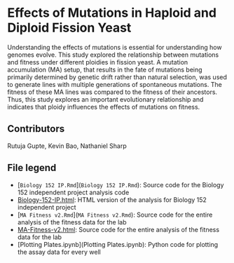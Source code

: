 ﻿# Effects of Mutations in Haploid and Diploid Fission Yeast

Understanding the effects of mutations is essential for understanding how genomes evolve. This study explored the relationship between mutations and fitness under different ploidies in fission yeast. A mutation accumulation (MA) setup, that results in the fate of mutations being primarily determined by genetic drift rather than natural selection, was used to generate lines with multiple generations of spontaneous mutations. The fitness of these MA lines was compared to the fitness of their ancestors. Thus, this study explores an important evolutionary relationship and indicates that ploidy influences the effects of mutations on fitness. 

## Contributors

Rutuja Gupte, Kevin Bao, Nathaniel Sharp

## File legend

- [`Biology 152 IP.Rmd`](`Biology 152 IP.Rmd`): Source code for the Biology 152 independent project analysis code  
- [Biology-152-IP.html](Biology-152-IP.Rmd): HTML version of the analysis for Biology 152 independent project  
- [`MA Fitness v2.Rmd`](`MA Fitness v2.Rmd`): Source code for the entire analysis of the fitness data for the lab  
- [MA-Fitness-v2.html](MA-Fitness-v2.html): Source code for the entire analysis of the fitness data for the lab  
- [Plotting Plates.ipynb](Plotting Plates.ipynb): Python code for plotting the assay data for every well  

